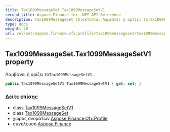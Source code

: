 ```yaml
---
title: Tax1099MessageSet.Tax1099MessageSetV1
second_title: Aspose.Finance for .NET API Reference
description: Tax1099MessageSet ιδιοκτησία. Λαμβάνει ή ορίζει τοTax1099MessageSetV1 .
type: docs
weight: 20
url: /el/net/aspose.finance.ofx.profile/tax1099messageset/tax1099messagesetv1/
---
```

## Tax1099MessageSet.Tax1099MessageSetV1 property

Λαμβάνει ή ορίζει το`Tax1099MessageSetV1` .

```csharp
public Tax1099MessageSetV1 Tax1099MessageSetV1 { get; set; }
```

### Δείτε επίσης

* class [Tax1099MessageSetV1](../../tax1099messagesetv1/)
* class [Tax1099MessageSet](../)
* χώρος ονομάτων [Aspose.Finance.Ofx.Profile](../../tax1099messageset/)
* συνέλευση [Aspose.Finance](../../../)


